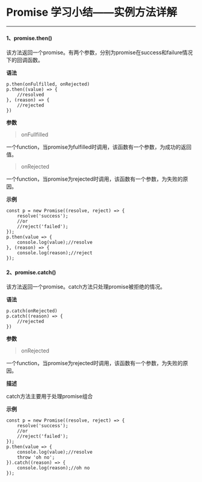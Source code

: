 # Promise 学习小结——实例方法详解
***

#### 1、promise.then()
该方法返回一个promise。有两个参数，分别为promise在success和failure情况下的回调函数。

**语法**
```
p.then(onFulfilled, onRejected)
p.then((value) => {
    //resolved
}, (reason) => {
    //rejected
})
```
**参数**
> onFullfilled

一个function，当promise为fulfilled时调用，该函数有一个参数，为成功的返回值。

> onRejected

一个function，当promise为rejected时调用，该函数有一个参数，为失败的原因。

**示例**
```
const p = new Promise((resolve, reject) => {
    resolve('success');
    //or
    //reject('failed');
});
p.then(value => {
    console.log(value);//resolve
}, (reason) => {
    console.log(reason);//reject
});
```

#### 2、promise.catch()
该方法返回一个promise。catch方法只处理promise被拒绝的情况。

**语法**
```
p.catch(onRejected)
p.catch((reason) => {
    //rejected
})
```
**参数**
> onRejected

一个function，当promise为rejected时调用，该函数有一个参数，为失败的原因。

**描述**

catch方法主要用于处理promise组合

**示例**
```
const p = new Promise((resolve, reject) => {
    resolve('success');
    //or
    //reject('failed');
});
p.then(value => {
    console.log(value);//resolve
    throw 'oh no';
}).catch((reason) => {
    console.log(reason);//oh no
});
```
